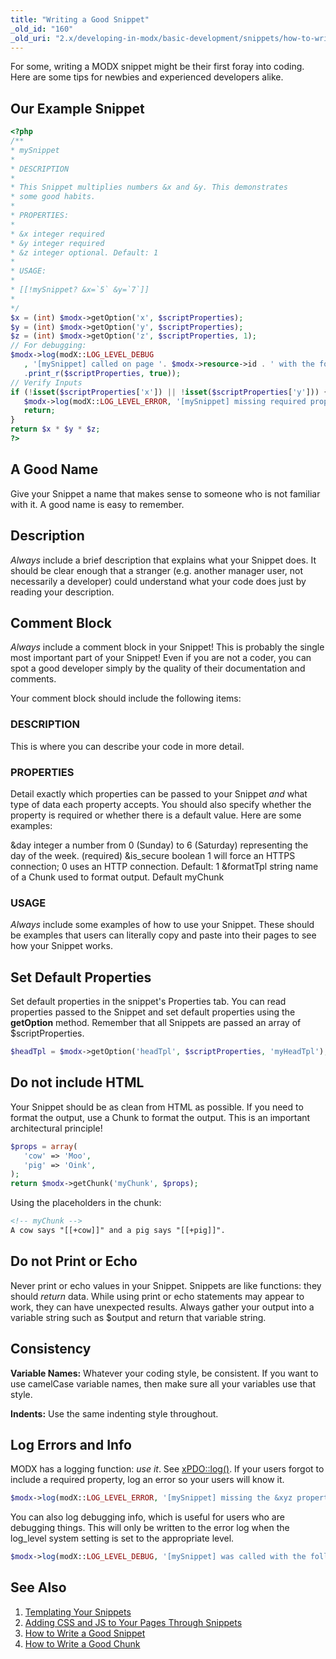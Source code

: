 ```yaml
---
title: "Writing a Good Snippet"
_old_id: "160"
_old_uri: "2.x/developing-in-modx/basic-development/snippets/how-to-write-a-good-snippet"
---
```


 For some, writing a MODX snippet might be their first foray into coding. Here are some tips for newbies and experienced developers alike.

## Our Example Snippet

 ``` php
<?php
/**
 * mySnippet
 *
 * DESCRIPTION
 *
 * This Snippet multiplies numbers &x and &y. This demonstrates
 * some good habits.
 *
 * PROPERTIES:
 *
 * &x integer required
 * &y integer required
 * &z integer optional. Default: 1
 *
 * USAGE:
 *
 * [[!mySnippet? &x=`5` &y=`7`]]
 *
 */
$x = (int) $modx->getOption('x', $scriptProperties);
$y = (int) $modx->getOption('y', $scriptProperties);
$z = (int) $modx->getOption('z', $scriptProperties, 1);
// For debugging:
$modx->log(modX::LOG_LEVEL_DEBUG
    , '[mySnippet] called on page '. $modx->resource->id . ' with the following properties: '
    .print_r($scriptProperties, true));
// Verify Inputs
if (!isset($scriptProperties['x']) || !isset($scriptProperties['y'])) {
    $modx->log(modX::LOG_LEVEL_ERROR, '[mySnippet] missing required properties &x and &y!');
    return;
}
return $x * $y * $z;
?>
```

## A Good Name

 Give your Snippet a name that makes sense to someone who is not familiar with it. A good name is easy to remember.

## Description

 _Always_ include a brief description that explains what your Snippet does. It should be clear enough that a stranger (e.g. another manager user, not necessarily a developer) could understand what your code does just by reading your description.

## Comment Block

 _Always_ include a comment block in your Snippet! This is probably the single most important part of your Snippet! Even if you are not a coder, you can spot a good developer simply by the quality of their documentation and comments.

 Your comment block should include the following items:

### DESCRIPTION
  
  This is where you can describe your code in more detail.
  
### PROPERTIES
  
  Detail exactly which properties can be passed to your Snippet _and_ what type of data each property accepts. You should also specify whether the property is required or whether there is a default value. Here are some examples:
  
  &day integer a number from 0 (Sunday) to 6 (Saturday) representing the day of the week. (required)
  &is\_secure boolean 1 will force an HTTPS connection; 0 uses an HTTP connection. Default: 1
  &formatTpl string name of a Chunk used to format output. Default myChunk

### USAGE
  
   _Always_ include some examples of how to use your Snippet. These should be examples that users can literally copy and paste into their pages to see how your Snippet works.

## Set Default Properties

 Set default properties in the snippet's Properties tab. You can read properties passed to the Snippet and set default properties using the **getOption** method. Remember that all Snippets are passed an array of $scriptProperties.

 ``` php
$headTpl = $modx->getOption('headTpl', $scriptProperties, 'myHeadTpl');
```

## Do not include HTML

 Your Snippet should be as clean from HTML as possible. If you need to format the output, use a Chunk to format the output. This is an important architectural principle!

 ``` php
$props = array(
    'cow' => 'Moo',
    'pig' => 'Oink',
);
return $modx->getChunk('myChunk', $props);
```

Using the placeholders in the chunk:

``` html
<!-- myChunk -->
A cow says "[[+cow]]" and a pig says "[[+pig]]".
```

## Do not Print or Echo

 Never print or echo values in your Snippet. Snippets are like functions: they should _return_ data. While using print or echo statements may appear to work, they can have unexpected results. Always gather your output into a variable string such as $output and return that variable string.

## Consistency

 **Variable Names:** Whatever your coding style, be consistent. If you want to use camelCase variable names, then make sure all your variables use that style.

 **Indents:** Use the same indenting style throughout.

## Log Errors and Info

 MODX has a logging function: _use it_. See [xPDO::log()](extending-modx/xpdo/class-reference/xpdo/xpdo.log). If your users forgot to include a required property, log an error so your users will know it.

 ``` php
$modx->log(modX::LOG_LEVEL_ERROR, '[mySnippet] missing the &xyz property!');
```

 You can also log debugging info, which is useful for users who are debugging things. This will only be written to the error log when the log\_level system setting is set to the appropriate level.

 ``` php
$modx->log(modX::LOG_LEVEL_DEBUG, '[mySnippet] was called with the following properties: '.print_r($scriptProperties,true));
```

## See Also

1. [Templating Your Snippets](extending-modx/snippets/templating)
2. [Adding CSS and JS to Your Pages Through Snippets](extending-modx/snippets/register-assets)
3. [How to Write a Good Snippet](extending-modx/snippets/good-snippet)
4. [How to Write a Good Chunk](extending-modx/snippets/good-chunk)

